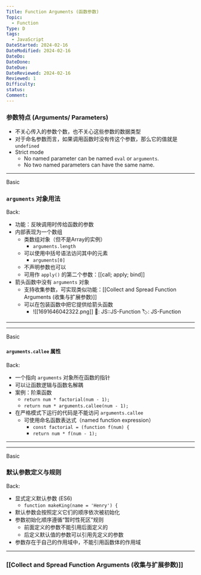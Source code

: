 ```yaml
---
Title: Function Arguments (函数参数)
Topic:
  - Function
Type: D
tags:
  - JavaScript
DateStarted: 2024-02-16
DateModified: 2024-02-16
DateDo: 
DateDone: 
DateDue: 
DateReviewed: 2024-02-16
Reviewed: 1
Difficulty: 
status: 
Comment:
---
```

### 参数特点 (Arguments/ Parameters)
- 不关心传入的参数个数，也不关心这些参数的数据类型
- 对于命名参数而言，如果调用函数时没有传这个参数，那么它的值就是 `undefined`
- Strict mode  
	- No named parameter can be named `eval` or `arguments`. 
	- No two named parameters can have the same name. 

***
Basic
### `arguments` 对象用法
Back:
* 功能：反映调用时传给函数的参数
* 内部表现为一个数组
	* 类数组对象（但不是Array的实例）
		* `arguments.length`
	* 可以使用中括号语法访问其中的元素
		* `arguments[0]`
	* 不声明参数也可以
	* 可用作 `apply()` 的第二个参数：[[call; apply; bind]]
* 箭头函数中没有 `arguments` 对象 
	* 支持收集参数，可实现类似功能：[[Collect and Spread Function Arguments (收集与扩展参数)]]
	* 可以在包装函数中把它提供给箭头函数
		* ![[1691646042322.png]] 
📌: JS::JS-Function
🏷️: JS-Function
<!--ID: 1708067341797-->
****

***
Basic
#### `arguments.callee` 属性
Back:
* 一个指向 `arguments` 对象所在函数的指针
* 可以让函数逻辑与函数名解耦
* 案例：阶乘函数
	* `return num * factorial(num - 1);`
	* `return num * arguments.callee(num - 1);`
* 在严格模式下运行的代码是不能访问 `arguments.callee`
	* 可使用命名函数表达式（named function expression）
		* `const factorial = (function f(num) {`
		* `return num * f(num - 1);`
<!--ID: 1708067341809-->
****

***
Basic
### 默认参数定义与规则
Back:
* 显式定义默认参数 (ES6)
	* `function makeKing(name = 'Henry') {`
* 默认参数会按照定义它们的顺序依次被初始化
* 参数初始化顺序遵循“暂时性死区”规则
	* 前面定义的参数不能引用后面定义的
	* 后定义默认值的参数可以引用先定义的参数
* 参数存在于自己的作用域中，不能引用函数体的作用域
<!--ID: 1708067341816-->
****

### [[Collect and Spread Function Arguments (收集与扩展参数)]]
